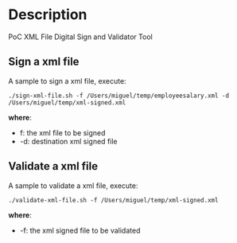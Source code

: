 # Description
PoC XML File Digital Sign and Validator Tool

## Sign a xml file
A sample to sign a xml file, execute:

```
./sign-xml-file.sh -f /Users/miguel/temp/employeesalary.xml -d /Users/miguel/temp/xml-signed.xml
 ```
 
 **where**: 
 * f: the xml file to be signed
 * -d: destination xml signed file 
 
## Validate a xml file
A sample to validate a xml file, execute:

```
./validate-xml-file.sh -f /Users/miguel/temp/xml-signed.xml
```
 **where**: 
 * -f: the xml signed file to be validated
